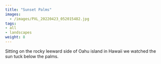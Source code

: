 ```yaml
---
title: "Sunset Palms"
images:
  - /images/PXL_20220423_052015482.jpg
tags:
- all
- landscapes
weight: 8
---
```


Sitting on the rocky leeward side of Oahu island in Hawaii we watched the sun tuck below the palms.